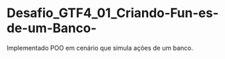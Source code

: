 # Desafio_GTF4_01_Criando-Fun-es-de-um-Banco-
Implementado POO em cenário que simula ações de um banco. 
